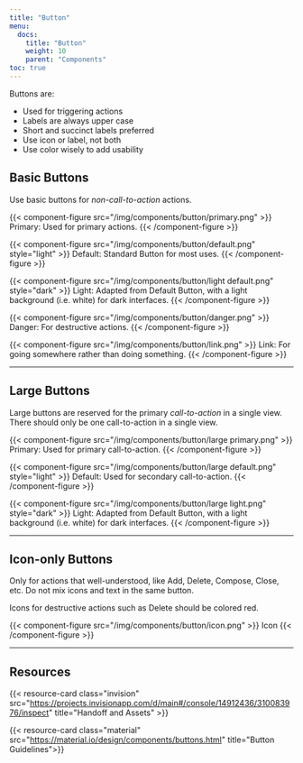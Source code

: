 ```yaml
---
title: "Button"
menu:
  docs:
    title: "Button"
    weight: 10
    parent: "Components"
toc: true
---
```


Buttons are:

- Used for triggering actions
- Labels are always upper case
- Short and succinct labels preferred
- Use icon or label, not both
- Use color wisely to add usability

## Basic Buttons

Use basic buttons for _non-call-to-action_ actions.

{{< component-figure src="/img/components/button/primary.png" >}}
  Primary: Used for primary actions.
{{< /component-figure >}}

{{< component-figure src="/img/components/button/default.png" style="light" >}}
  Default: Standard Button for most uses.
{{< /component-figure >}}

{{< component-figure src="/img/components/button/light default.png" style="dark" >}}
  Light: Adapted from Default Button, with a light background (i.e. white) for dark interfaces.
{{< /component-figure >}}

{{< component-figure src="/img/components/button/danger.png" >}}
  Danger: For destructive actions.
{{< /component-figure >}}

{{< component-figure src="/img/components/button/link.png" >}}
  Link: For going somewhere rather than doing something.
{{< /component-figure >}}

---

## Large Buttons

Large buttons are reserved for the primary _call-to-action_ in a single view. There should only be one call-to-action in a single view.

{{< component-figure src="/img/components/button/large primary.png" >}}
  Primary: Used for primary call-to-action.
{{< /component-figure >}}

{{< component-figure src="/img/components/button/large default.png" style="light" >}}
  Default: Used for secondary call-to-action.
{{< /component-figure >}}

{{< component-figure src="/img/components/button/large light.png" style="dark" >}}
  Light: Adapted from Default Button, with a light background (i.e. white) for dark interfaces.
{{< /component-figure >}}

---

## Icon-only Buttons

Only for actions that well-understood, like Add, Delete, Compose, Close, etc. Do not mix icons and text in the same button.

Icons for destructive actions such as Delete should be colored red.

{{< component-figure src="/img/components/button/icon.png" >}}
  Icon
{{< /component-figure >}}

---

## Resources

{{< resource-card class="invision" src="https://projects.invisionapp.com/d/main#/console/14912436/310083976/inspect" title="Handoff and Assets" >}}

{{< resource-card class="material" src="https://material.io/design/components/buttons.html" title="Button Guidelines">}}